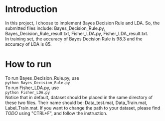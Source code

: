 # Introduction
In this project, I choose to implement Bayes Decision Rule and LDA. So, the submitted files include: Bayes_Decision_Rule.py, Bayes_Decision_Rule_result.txt, Fisher_LDA.py, Fisher_LDA_result.txt.<br>
In training set, the accuracy of Bayes Decision Rule is 98.3 and the accuracy of LDA is 85.
# How to run
To run Bayes_Decision_Rule.py, use<br>
```python Bayes_Decision_Rule.py```<br>
To run Fisher_LDA.py, use<br>
```python Fisher_LDA.py```<br>
Notice that in default, dataset should be placed in the same directory of these two files. Their name should be: Data_test.mat, Data_Train.mat, Label_Train.mat. If you want to change the path to your dataset, please find *TODO* using "CTRL+F", and follow the instruction.
